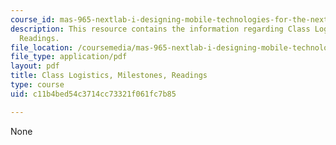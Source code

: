 ```yaml
---
course_id: mas-965-nextlab-i-designing-mobile-technologies-for-the-next-billion-users-fall-2008
description: This resource contains the information regarding Class Logistics, Milestones,
  Readings.
file_location: /coursemedia/mas-965-nextlab-i-designing-mobile-technologies-for-the-next-billion-users-fall-2008/c11b4bed54c3714cc73321f061fc7b85_MITMAS_965F08_Lec04_logic.pdf
file_type: application/pdf
layout: pdf
title: Class Logistics, Milestones, Readings
type: course
uid: c11b4bed54c3714cc73321f061fc7b85

---
```

None